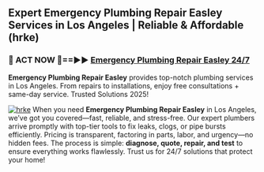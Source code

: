## Expert Emergency Plumbing Repair Easley Services in Los Angeles | Reliable & Affordable (hrke)  

<h3>🚿 ACT NOW 🌟==►► <a href="https://tinyurl.com/2ne6vx2x" rel="nofollow">Emergency Plumbing Repair Easley 24/7</a></h3>

**Emergency Plumbing Repair Easley** provides top-notch plumbing services in Los Angeles. From repairs to installations, enjoy free consultations + same-day service. Trusted Solutions 2025!

[![hrke](https://i.imgur.com/4PFF4AK.jpeg)](https://tinyurl.com/2ne6vx2x)
When you need **Emergency Plumbing Repair Easley** in Los Angeles, we’ve got you covered—fast, reliable, and stress-free. Our expert plumbers arrive promptly with top-tier tools to fix leaks, clogs, or pipe bursts efficiently. Pricing is transparent, factoring in parts, labor, and urgency—no hidden fees. The process is simple: **diagnose, quote, repair, and test** to ensure everything works flawlessly. Trust us for 24/7 solutions that protect your home!